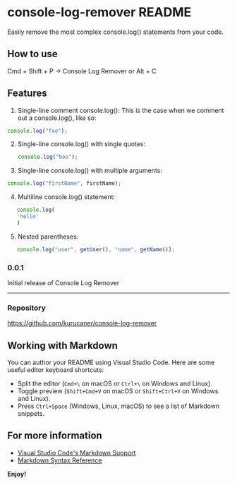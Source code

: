 # console-log-remover README

Easily remove the most complex console.log() statements from your code.

## How to use

Cmd + Shift + P -> Console Log Remover
or
Alt + C

## Features

1. Single-line comment console.log(): This is the case when we comment out a console.log(), like so:

```js
console.log("foo");
```

2. Single-line console.log() with single quotes:

   ```js
   console.log("boo");
   ```

3. Single-line console.log() with multiple arguments:

```js
console.log("firstName", firstName);
```

4. Multiline console.log() statement:

```js
   console.log(
   'hello'
   )
```

5. Nested parentheses:

```js
   console.log("user", getUser(), "name", getName());
```

### 0.0.1

Initial release of Console Log Remover

---

### Repository

https://github.com/kurucaner/console-log-remover

## Working with Markdown

You can author your README using Visual Studio Code. Here are some useful editor keyboard shortcuts:

- Split the editor (`Cmd+\` on macOS or `Ctrl+\` on Windows and Linux).
- Toggle preview (`Shift+Cmd+V` on macOS or `Shift+Ctrl+V` on Windows and Linux).
- Press `Ctrl+Space` (Windows, Linux, macOS) to see a list of Markdown snippets.

## For more information

- [Visual Studio Code's Markdown Support](http://code.visualstudio.com/docs/languages/markdown)
- [Markdown Syntax Reference](https://help.github.com/articles/markdown-basics/)

**Enjoy!**
